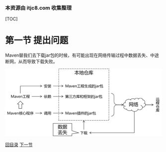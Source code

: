 ### 本资源由 itjc8.com 收集整理
[TOC]

# 第一节 提出问题

Maven替我们去下载jar包的时候，有可能出现在网络传输过程中数据丢失、中途断网，从而导致下载失败。

![images](images/img042.png)



[回目录](index.html) [下一节](verse02.html)